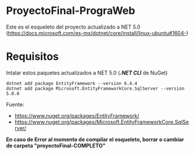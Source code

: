# ProyectoFinal-PrograWeb

Este es el esqueleto del proyecto actualizado a NET 5.0 (https://docs.microsoft.com/es-mx/dotnet/core/install/linux-ubuntu#1604-)

# Requisitos
Intalar estos paquetes actualizados a NET 5.0 (**_.NET CLI_** de NuGet)
```
dotnet add package EntityFramework --version 6.4.4
dotnet add package Microsoft.EntityFrameworkCore.SqlServer --version 5.0.0
```
Fuente: 
- https://www.nuget.org/packages/EntityFramework/
- https://www.nuget.org/packages/Microsoft.EntityFrameworkCore.SqlServer/

**En caso de Error al momento de compilar el esqueleto, borrar o cambiar de carpeta "proyectoFinal-COMPLETO"**
